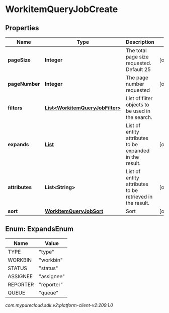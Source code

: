 # WorkitemQueryJobCreate


## Properties

| Name | Type | Description | Notes |
| ------------ | ------------- | ------------- | ------------- |
| **pageSize** | **Integer** | The total page size requested. Default 25 |  [optional] |
| **pageNumber** | **Integer** | The page number requested |  [optional] |
| **filters** | [**List&lt;WorkitemQueryJobFilter&gt;**](WorkitemQueryJobFilter) | List of filter objects to be used in the search. |  |
| **expands** | [**List<ExpandsEnum>**](#Enum--ExpandsEnum) | List of entity attributes to be expanded in the result. |  [optional] |
| **attributes** | **List&lt;String&gt;** | List of entity attributes to be retrieved in the result. |  [optional] |
| **sort** | [**WorkitemQueryJobSort**](WorkitemQueryJobSort) | Sort |  [optional] |


## Enum: ExpandsEnum

| Name | Value |
| ---- | ----- |
| TYPE | &quot;type&quot; |
| WORKBIN | &quot;workbin&quot; |
| STATUS | &quot;status&quot; |
| ASSIGNEE | &quot;assignee&quot; |
| REPORTER | &quot;reporter&quot; |
| QUEUE | &quot;queue&quot; |




_com.mypurecloud.sdk.v2:platform-client-v2:209.1.0_
